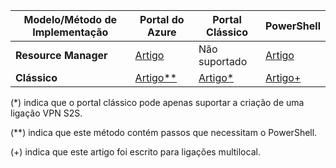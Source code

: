 | **Modelo/Método de Implementação** | **Portal do Azure** | **Portal Clássico** | **PowerShell** |
| --- | --- | --- | --- |
| **Resource Manager** |[Artigo](../articles/vpn-gateway/vpn-gateway-howto-site-to-site-resource-manager-portal.md) |Não suportado |[Artigo](../articles/vpn-gateway/vpn-gateway-create-site-to-site-rm-powershell.md) |
| **Clássico** |[Artigo**](../articles/vpn-gateway/vpn-gateway-howto-site-to-site-classic-portal.md) |[Artigo*](../articles/vpn-gateway/vpn-gateway-site-to-site-create.md) |[Artigo+](../articles/vpn-gateway/vpn-gateway-multi-site.md) |

(*) indica que o portal clássico pode apenas suportar a criação de uma ligação VPN S2S.

(**) indica que este método contém passos que necessitam o PowerShell.

(+) indica que este artigo foi escrito para ligações multilocal.



